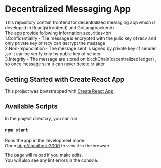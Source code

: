 # Decentralized Messaging App
This repository contain frontend for decentralized messaging app which is developed in Reactjs(frontend) and GoLang(backend)<br/>
The app provide following information securities<br/<br/>
1.Confidentiality - The message is encrypted with the pulic key of recv and only private key of recv can decrypt the message<br/>
2.Non-repundiation -  The message sent is signed by private key of sender ,so it can be verify only by public key of sender<br/>
3.Integrity - The message are stored on blockChain(decentralized ledger) , so once message sent it can never delete or alter<br/>

## Getting Started with Create React App

This project was bootstrapped with [Create React App](https://github.com/facebook/create-react-app).

## Available Scripts

In the project directory, you can run:

### `npm start`

Runs the app in the development mode.\
Open [http://localhost:3000](http://localhost:3000) to view it in the browser.

The page will reload if you make edits.\
You will also see any lint errors in the console.

